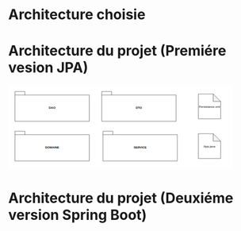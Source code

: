 # Architecture choisie 

# Architecture du projet (Premiére vesion JPA)
![alt ](./resources/UML/Diag_TAA_Jpa.png)

# Architecture du projet (Deuxiéme version Spring Boot)

